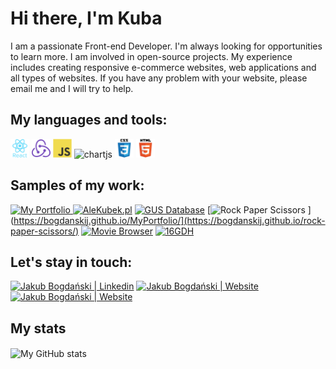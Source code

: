 # Hi there, I'm Kuba

I am a passionate Front-end Developer. I'm always looking for opportunities to learn more. I am involved in open-source projects. My experience includes creating responsive e-commerce websites, web applications and all types of websites. If you have any problem with your website, please email me and I will try to help.

## My languages and tools:

<p> 
  <a href="https://reactjs.org/" style="text-decoration: none ;" target="_blank" rel="noreferrer"> 
    <img src="https://raw.githubusercontent.com/devicons/devicon/master/icons/react/react-original-wordmark.svg" alt="react" width="30" height="30"/> 
  </a> 
  <a href="https://redux.js.org" style="text-decoration: none;" target="_blank" rel="noreferrer"> 
    <img src="https://raw.githubusercontent.com/devicons/devicon/master/icons/redux/redux-original.svg" alt="redux" width="30" height="30"/> 
  </a>
  <a href="https://developer.mozilla.org/en-US/docs/Web/JavaScript" style="text-decoration: none;" target="_blank" rel="noreferrer"> 
    <img src="https://raw.githubusercontent.com/devicons/devicon/master/icons/javascript/javascript-original.svg" alt="javascript" width="30" height="30"/> 
  </a>
  <a href="https://www.chartjs.org" style="text-decoration: none;" target="_blank" rel="noreferrer"> 
    <img src="https://www.chartjs.org/media/logo-title.svg" alt="chartjs" width="30" height="30"/> 
    </a>
  <a href="https://www.w3schools.com/css/" style="text-decoration: none;" target="_blank" rel="noreferrer"> 
    <img src="https://raw.githubusercontent.com/devicons/devicon/master/icons/css3/css3-original-wordmark.svg" alt="css3" width="30" height="30"/> 
  </a>
  <a href="https://www.w3.org/html/" style="text-decoration: none;" target="_blank" rel="noreferrer"> 
    <img src="https://raw.githubusercontent.com/devicons/devicon/master/icons/html5/html5-original-wordmark.svg" alt="html5" width="30" height="30"/> 
  </a>
</p>

## Samples of my work:

[![My Portfolio](https://img.shields.io/badge/GHPages%20-%20My%20Portfolio-blue?style=flat&logo=github)
](https://bogdanskij.github.io/MyPortfolio/)
[![AleKubek.pl](https://img.shields.io/badge/AleKubek.pl%20-%20Shoper-red?style=flat&logo=shopify)](https://alekubek.pl/)
[![GUS Database](https://img.shields.io/badge/GHPages%20-%20GUS%20Database-blue?style=flat&logo=github)](https://bogdanskij.github.io/LocalDataBank/#/jednostki-terytorialne)
[![Rock Paper Scissors](https://img.shields.io/badge/GHPages%20-%20Rock%20Paper%20Scissors-blue?style=flat&logo=github)
](https://bogdanskij.github.io/MyPortfolio/](https://bogdanskij.github.io/rock-paper-scissors/)
[![Movie Browser](https://img.shields.io/badge/GHPages%20-%20Movie%20Browser-blue?style=flat&logo=github)](https://bogdanskij.github.io/movies-browser/#/popular-movies)
[![16GDH](https://img.shields.io/badge/16GDH%20-%20Wordpress-green?style=flat&logo=wordpres)](https://16gdh.pl/)

## Let's stay in touch:

[ <img alt="Jakub Bogdański | Linkedin" width="22px" src="https://cdn.jsdelivr.net/npm/simple-icons@v11/icons/linkedin.svg" />](https://www.linkedin.com/in/jakub-bogdanski-51b64027b)
[ <img alt="Jakub Bogdański | Website" width="22px" src="https://cdn.jsdelivr.net/npm/simple-icons@10.4.0/icons/github.svg" />](https://www.linkedin.com/in/jakub-bogdanski-51b64027b)
[ <img alt="Jakub Bogdański | Website" width="22px" src="https://cdn.jsdelivr.net/npm/simple-icons@10.4.0/icons/gmail.svg" />](mailto:bogdanskikuba@gmail.com)

## My stats

 <img align="center" alt="My GitHub stats" src="https://github-readme-stats.vercel.app/api?username=BogdanskiJ&show_icons=true&theme=transparent" />
